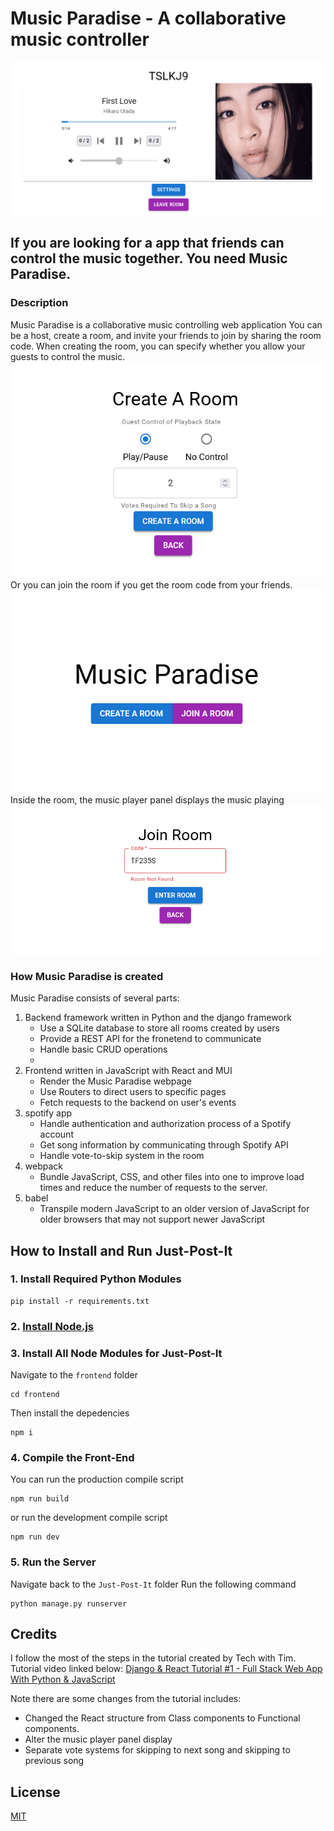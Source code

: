 # Music Paradise - A collaborative music controller
![Alt][1]

## If you are looking for a app that friends can control the music together. You need Music Paradise.

### Description
Music Paradise is a collaborative music controlling web application
You can be a host, create a room, and invite your friends to join by sharing the room code.
When creating the room, you can specify whether you allow your guests to control the music.
![Alt][2]
Or you can join the room if you get the room code from your friends.
![Alt][3]
Inside the room, the music player panel displays the music playing
![Alt][4]

### How Music Paradise is created
Music Paradise consists of several parts:
1. Backend framework written in Python and the django framework
	- Use a SQLite database to store all rooms created by users
	- Provide a REST API for the fronetend to communicate
	- Handle basic CRUD operations
	- 
2. Frontend written in JavaScript with React and MUI
	- Render the Music Paradise webpage
	- Use Routers to direct users to specific pages
	- Fetch requests to the backend on user's events
3. spotify app
	- Handle authentication and authorization process of a Spotify account
	- Get song information by communicating through Spotify API
	- Handle vote-to-skip system in the room
4. webpack
	- Bundle JavaScript, CSS, and other files into one to improve load times and reduce the number of requests to the server.
5. babel
	- Transpile modern JavaScript to an older version of JavaScript for older browsers that may not support newer JavaScript

## How to Install and Run Just-Post-It

### 1. Install Required Python Modules

```shell
pip install -r requirements.txt
```
### 2. [Install Node.js](https://nodejs.org/en/)

### 3. Install All Node Modules for Just-Post-It
Navigate to the `frontend` folder
```shell
cd frontend
```
Then install the depedencies
```shell
npm i
```
### 4. Compile the Front-End
You can run the production compile script
```shell
npm run build
```
or run the development compile script
```shell
npm run dev
```
### 5. Run the Server
Navigate back to the `Just-Post-It` folder
Run the following command
```shell
python manage.py runserver
```

## Credits
I follow the most of the steps in the tutorial created by Tech with Tim. Tutorial video linked below:
[Django & React Tutorial #1 - Full Stack Web App With Python & JavaScript](https://www.youtube.com/watch?v=JD-age0BPVo&list=PLzMcBGfZo4-kCLWnGmK0jUBmGLaJxvi4j&index=2)

Note there are some changes from the tutorial includes:
- Changed the React structure from Class components to Functional components.
- Alter the music player panel display
- Separate vote systems for skipping to next song and skipping to previous song
 
## License

[MIT](https://choosealicense.com/licenses/mit/)

[1]: /imgs/Demo-1.png "HomePage"
[2]: /imgs/Demo-2.png "Create Room Page"
[3]: /imgs/Demo-3.png "Join Room Page"
[4]: /imgs/Demo-4.png "Room Page"
  

